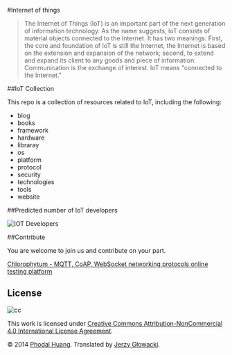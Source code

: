 #Internet of things

> The Internet of Things (IoT) is an important part of the next generation of information technology. As the name suggests, IoT consists of material objects connected to the Internet. It has two meanings: First, the core and foundation of IoT is still the Internet, the Internet is based on the extension and expansion of the network; second, to extend and expand its client to any goods and piece of information. Communication is the exchange of interest. IoT means "connected to the Internet."

##IoT Collection

This repo is a collection of resources related to IoT, including the following:

 - blog
 - books
 - framework
 - hardware 
 - libraray
 - os
 - platform
 - protocol
 - security
 - technologies
 - tools
 - website

##Predicted number of IoT developers

![IOT Developers](./images/grove.jpg)

##Contribute

You are welcome to join us and contribute on your part.

[Chlorophytum - MQTT, CoAP, WebSocket networking protocols online testing platform](https://translate.googleusercontent.com/translate_c?langpair=auto%7Cen&sandbox=0&u=http://mqtt.phodal.com/)

## License

![cc](https://i.creativecommons.org/l/by-nc/4.0/88x31.png)

This work is licensed under [Creative Commons Attribution-NonCommercial 4.0 International License Agreement](http://creativecommons.org/licenses/by-nc/4.0/).

© 2014 [Phodal Huang](http://www.phodal.com). Translated by [Jerzy Głowacki](https://github.com/niutech).
